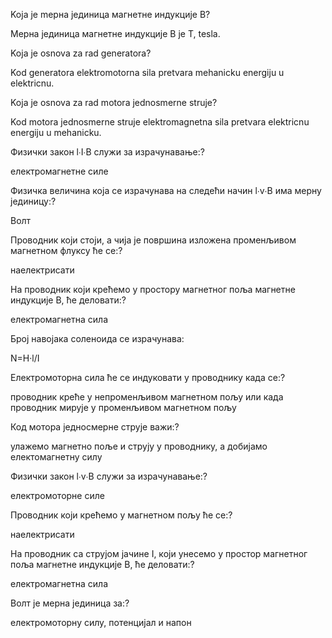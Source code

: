 Koja je mерна јединица магнетне индукције B?

Мерна јединица магнетне индукције B је T, tesla.

Koja je osnova za rad generatora?

Kod generatora elektromotorna sila pretvara mehanicku energiju u elektricnu.

Koja je osnova za rad motora jednosmerne struje?

Kod motora jednosmerne struje elektromagnetna sila pretvara elektricnu energiju u mehanicku.

Физички закон l∙I∙B служи за израчунавање:?

електромагнетне силе

Физичка величина која се израчунава на следећи начин l∙v∙B има мерну јединицу:?

Волт

Проводник који стоји, а чија је површина изложена променљивом магнетном флуксу ће се:?

наелектрисати

На проводник који крећемо у простору магнетног поља  магнетне индукције B, ће деловати:?

електромагнетна сила

Број навојака соленоида се израчунава:

N=H·l/I

Електромоторна сила ће се индуковати у проводнику када се:?

проводник креће у непроменљивом магнетном пољу или када проводник мирује у променљивом магнетном пољу

Код мотора једносмерне струје важи:?

улажемо магнетно поље и струју у проводнику, а добијамо електомагнетну силу

Физички закон l∙v∙B служи за израчунавање:?

електромоторне силе

Проводник који крећемо у магнетном пољу ће се:?

наелектрисати

На проводник са струјом јачине I, који унесемо у простор магнетног поља  магнетне индукције B, ће деловати:?

електромагнетна сила

Волт је мерна јединица за:?

електромоторну силу, потенцијал и напон

